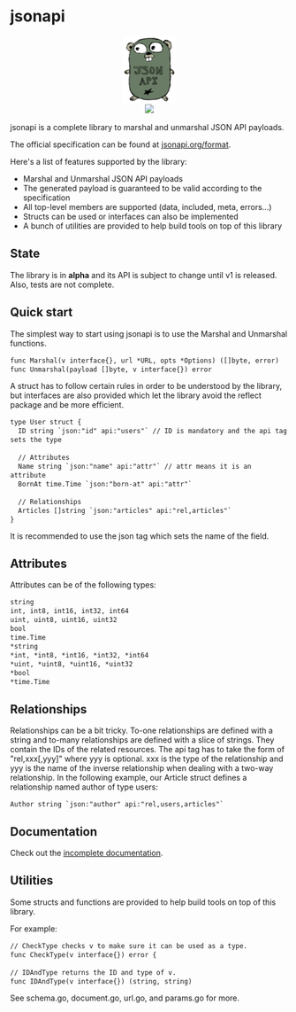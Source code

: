 # jsonapi

<div align="center" style="text-align: center;">
  <img src="logo.png" height="120">
  <br>
  <img src="https://travis-ci.com/mfcochauxlaberge/jsonapi.svg?branch=master">
</div>

jsonapi is a complete library to marshal and unmarshal JSON API payloads.

The official specification can be found at [jsonapi.org/format](http://jsonapi.org/format).

Here's a list of features supported by the library:

 * Marshal and Unmarshal JSON API payloads
 * The generated payload is guaranteed to be valid according to the specification
 * All top-level members are supported (data, included, meta, errors...)
 * Structs can be used or interfaces can also be implemented
 * A bunch of utilities are provided to help build tools on top of this library

## State

The library is in **alpha** and its API is subject to change until v1 is released. Also, tests are not complete.

## Quick start

The simplest way to start using jsonapi is to use the Marshal and Unmarshal functions.

```
func Marshal(v interface{}, url *URL, opts *Options) ([]byte, error)
func Unmarshal(payload []byte, v interface{}) error
```

A struct has to follow certain rules in order to be understood by the library, but interfaces are also provided which let the library avoid the reflect package and be more efficient.

```
type User struct {
  ID string `json:"id" api:"users"` // ID is mandatory and the api tag sets the type

  // Attributes
  Name string `json:"name" api:"attr"` // attr means it is an attribute
  BornAt time.Time `json:"born-at" api:"attr"`

  // Relationships
  Articles []string `json:"articles" api:"rel,articles"`
}
```

It is recommended to use the json tag which sets the name of the field.

## Attributes

Attributes can be of the following types:

```
string
int, int8, int16, int32, int64
uint, uint8, uint16, uint32
bool
time.Time
*string
*int, *int8, *int16, *int32, *int64
*uint, *uint8, *uint16, *uint32
*bool
*time.Time
```

## Relationships

Relationships can be a bit tricky. To-one relationships are defined with a string and to-many relationships are defined with a slice of strings. They contain the IDs of the related resources. The api tag has to take the form of "rel,xxx[,yyy]" where yyy is optional. xxx is the type of the relationship and yyy is the name of the inverse relationship when dealing with a two-way relationship. In the following example, our Article struct defines a relationship named author of type users:

```
Author string `json:"author" api:"rel,users,articles"`
```

## Documentation

Check out the [incomplete documentation](https://godoc.org/github.com/mfcochauxlaberge/jsonapi).

## Utilities

Some structs and functions are provided to help build tools on top of this library.

For example:

```
// CheckType checks v to make sure it can be used as a type.
func CheckType(v interface{}) error {

// IDAndType returns the ID and type of v.
func IDAndType(v interface{}) (string, string)
```

See schema.go, document.go, url.go, and params.go for more.
